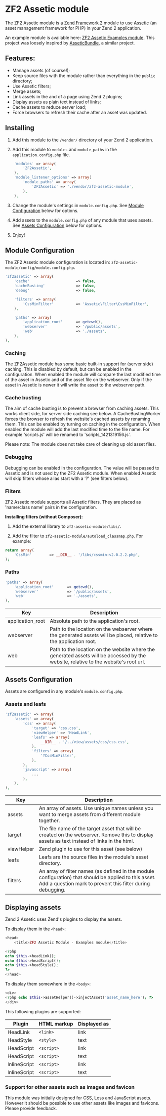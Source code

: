 # ZF2 Assetic module #

The ZF2 Assetic module is a [Zend Framework 2](https://github.com/zendframework/zf2) module to use [Assetic](https://github.com/kriswallsmith/assetic/) (an asset management framework for PHP) in your Zend 2 application.

An example module is available here: [ZF2 Assetic Examples module](https://github.com/magnetronnie/zf2-assetic-examples-module).
This project was loosely inspired by [AsseticBundle](https://github.com/widmogrod/zf2-assetic-module), a similar project.


## Features:

 * Manage assets (of course!);
 * Keep source files with the module rather than everything in the `public` directory;
 * Use Assetic filters;
 * Merge assets;
 * Link assets in the <head> and <body> of a page using Zend 2 plugins;
 * Display assets as plain text instead of links;
 * Cache assets to reduce server load;
 * Force browsers to refresh their cache after an asset was updated.


## Installing

1) Add this module to the `/vendor/` directory of your Zend 2 application.

2) Add this module to `modules` and `module_paths` in the `application.config.php` file.

``` php
   	'modules' => array(
   		'ZF2Assetic',
   	),
   	'module_listener_options' => array(
   		'module_paths' => array(
   			'ZF2Assetic' => './vendor/zf2-assetic-module',
   		),
   	),
```

3) Change the module's settings in `module.config.php`. See [Module Configuration](#module-configuration) below for options.

4) Add assets to the `module.config.php` of any module that uses assets. See [Assets Configuration](#assets-configuration) below for options.

5) Enjoy!




## Module Configuration

The ZF2 Assetic module configuration is located in: `zf2-assetic-module/config/module.config.php`.

``` php
'zf2assetic' => array(
	'cache'						=> false,
	'cacheBusting'				=> false,
	'debug'						=> false,

	'filters' => array(
		'CssMinFilter'			=> 'Assetic\Filter\CssMinFilter',
	),

	'paths' => array(
		'application_root'		=> getcwd(),
		'webserver'				=> '/public/assets',
		'web'					=> './assets',
	),
),
```

### Caching

The ZF2Assetic module has some basic built-in support for (server side) caching. This is disabled by default, but can be enabled in the configuration. When enabled the module will compare the last modified time of the asset in Assetic and of the asset file on the webserver. Only if the asset in Assetic is newer it will write the asset to the webserver path.


### Cache busting

The aim of cache busting is to prevent a browser from caching assets. This works client side, for server side caching see below. A CacheBustingWorker forces the browser to refresh the website's cached assets by renaming them. This can be enabled by turning on caching in the configuration. When enabled the module will add the last modified time to the file name. For example 'scripts.js' will be renamed to 'scripts_1421319156.js'.

Please note: The module does not take care of cleaning up old asset files.


### Debugging

Debugging can be enabled in the configuration. The value will be passed to Assetic and is not used by the ZF2 Assetic module. When enabled Assetic will skip filters whose alias start with a '?' (see filters below).


### Filters

ZF2 Assetic module supports all Assetic filters. They are placed as 'name/class name' pairs in the configuration.

**Installing filters (without Composer):**

1. Add the external library to `zf2-assetic-module/libs/`.

2. Add the filter to `zf2-assetic-module/autoload_classmap.php`. For example:

``` php
return array(
	'CssMin'		=> __DIR__ . '/libs/cssmin-v2.0.2.2.php',
);
```


### Paths

``` php
'paths' => array(
	'application_root'		=> getcwd(),
	'webserver'				=> '/public/assets',
	'web'					=> './assets',
),
```

| **Key** | **Description** |
|-----------------|-----------------------------------|
| application_root  | Absolute path to the application's root. |
| webserver         | Path to the location on the webserver where the generated assets will be placed, relative to the application root. |
| web               | Path to the location on the website where the generated assets will be accessed by the website, relative to the website's root url. |




## Assets Configuration

Assets are configured in any module's `module.config.php`.


### Assets and leafs

``` php
'zf2assetic' => array(
	'assets' => array(
		'css' => array(
			'target' => 'css.css',
			'viewHelper' => 'HeadLink',
			'leafs' => array(
				__DIR__ . '/../view/assets/css/css.css',
			),
			'filters' => array(
				'?CssMinFilter',
			),
		),
		'javascript' => array(
			...
		),
	),
),
```

| **Key** | **Description** |
|-----------------|-----------------------------------|
| assets     | An array of assets. Use unique names unless you want to merge assets from different module together. |
| target     | The file name of the target asset that will be created on the webserver. Remove this to display assets as text instead of links in the html. |
| viewHelper | Zend plugin to use for this asset (see below) |
| leafs      | Leafs are the source files in the module's asset directory. |
| filters    | An array of filter names (as defined in the module configuration) that should be applied to this asset. Add a question mark to prevent this filter during debugging. |


## Displaying assets

Zend 2 Assetic uses Zend's plugins to display the assets.

To display them in the `<head>`:

``` php
<head>
	<title>ZF2 Assetic Module - Examples module</title>

<?php
echo $this->headLink();
echo $this->headScript();
echo $this->headStyle();
?>
</head>
```

To display them somewhere in the `<body>`:

``` php
<div>
<?php echo $this->assetHelper()->injectAsset('asset_name_here'); ?>
</div>
```

This following plugins are supported:

| **Plugin**      | **HTML markup** | **Displayed as** |
|-----------------|-----------------|------------------|
| HeadLink        | `<link>`        | link             |
| HeadStyle       | `<style>`       | text             |
| HeadScript      | `<script>`      | link             |
| HeadScript      | `<script>`      | text             |
| InlineScript    | `<script>`      | link             |
| InlineScript    | `<script>`      | text             |



### Support for other assets such as images and favicon

This module was initially designed for CSS, Less and JavaScript assets. However it should be possible to use other assets like images and favicons. Please provide feedback.
